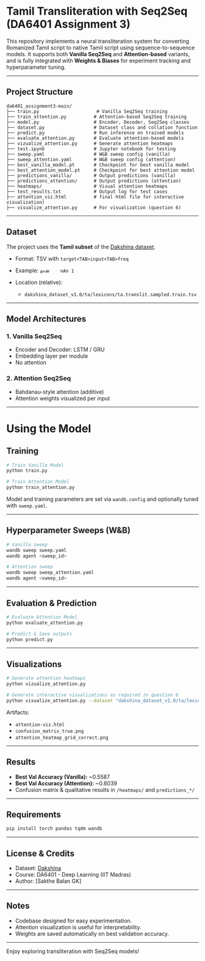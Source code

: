 # Tamil Transliteration with Seq2Seq (DA6401 Assignment 3)

This repository implements a neural transliteration system for converting Romanized Tamil script to native Tamil script using sequence-to-sequence models. It supports both **Vanilla Seq2Seq** and **Attention-based** variants, and is fully integrated with **Weights & Biases** for experiment tracking and hyperparameter tuning.

---

## Project Structure

```
da6401_assignment3-main/
├── train.py                     # Vanilla Seq2Seq training
├── train_attention.py          # Attention-based Seq2Seq training
├── model.py                    # Encoder, Decoder, Seq2Seq classes
├── dataset.py                  # Dataset class and collation function
├── predict.py                  # Run inference on trained models
├── evaluate_attention.py       # Evaluate attention-based models
├── vizualize_attention.py      # Generate attention heatmaps
├── test.ipynb                  # Jupyter notebook for testing
├── sweep.yaml                  # W&B sweep config (vanilla)
├── sweep_attention.yaml        # W&B sweep config (attention)
├── best_vanilla_model.pt       # Checkpoint for best vanilla model
├── best_attention_model.pt     # Checkpoint for best attention model
├── predictions_vanilla/        # Output predictions (vanilla)
├── predictions_attention/      # Output predictions (attention)
├── heatmaps/                   # Visual attention heatmaps
├── test_results.txt            # Output log for test cases
├── attention_viz.html          # final html file for interactive visualization)
├── visualize_attention.py      # For visualization (question 6)
```

---

## Dataset

The project uses the **Tamil subset** of the [Dakshina dataset](https://huggingface.co/datasets/dakshina).

* Format: TSV with `target<TAB>input<TAB>freq`
* Example: `நான்	nAn	1`
* Location (relative):

  * `dakshina_dataset_v1.0/ta/lexicons/ta.translit.sampled.train.tsv`

---

## Model Architectures

### 1. Vanilla Seq2Seq

* Encoder and Decoder: LSTM / GRU
* Embedding layer per module
* No attention

### 2. Attention Seq2Seq

* Bahdanau-style attention (additive)
* Attention weights visualized per input

---
# Using the Model
## Training

```bash
# Train Vanilla Model
python train.py

# Train Attention Model
python train_attention.py
```

Model and training parameters are set via `wandb.config` and optionally tuned with `sweep.yaml`.

---

## Hyperparameter Sweeps (W\&B)

```bash
# Vanilla sweep
wandb sweep sweep.yaml
wandb agent <sweep_id>

# Attention sweep
wandb sweep sweep_attention.yaml
wandb agent <sweep_id>
```

---

## Evaluation & Prediction

```bash
# Evaluate Attention Model
python evaluate_attention.py

# Predict & Save outputs
python predict.py
```

---

## Visualizations

```bash
# Generate attention heatmaps
python vizualize_attention.py

# Generate interactive visualizations as required in question 6
python visualize_attention.py --dataset "dakshina_dataset_v1.0/ta/lexicons/ta.translit.sampled.train.tsv" --lstm_ckpt "best_attention_model.pt" --gru_ckpt "best_vanilla_model.pt" --src "context" --tgt "கணடகஸட"   
```

Artifacts:

* `attention-viz.html` 
* `confusion_matrix_true.png`
* `attention_heatmap_grid_correct.png`

---

## Results

* **Best Val Accuracy (Vanilla):** \~0.5587
* **Best Val Accuracy (Attention):** \~0.6039
* Confusion matrix & qualitative results in `/heatmaps/` and `predictions_*/`

---

## Requirements

```bash
pip install torch pandas tqdm wandb
```

---

## License & Credits

* Dataset: [Dakshina](https://huggingface.co/datasets/dakshina)
* Course: DA6401 - Deep Learning (IIT Madras)
* Author: \[Sakthe Balan GK]

---

## Notes

* Codebase designed for easy experimentation.
* Attention visualization is useful for interpretability.
* Weights are saved automatically on best validation accuracy.

---

Enjoy exploring transliteration with Seq2Seq models!
